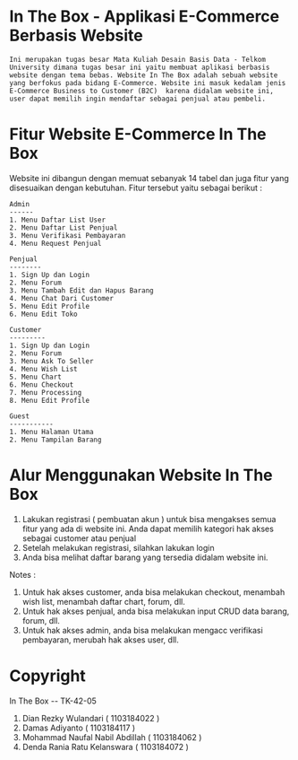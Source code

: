 # In The Box - Applikasi E-Commerce Berbasis Website

	Ini merupakan tugas besar Mata Kuliah Desain Basis Data - Telkom University dimana tugas besar ini yaitu membuat aplikasi berbasis website dengan tema bebas. Website In The Box adalah sebuah website yang berfokus pada bidang E-Commerce. Website ini masuk kedalam jenis E-Commerce Business to Customer (B2C)  karena didalam website ini, user dapat memilih ingin mendaftar sebagai penjual atau pembeli. 
	
# Fitur Website E-Commerce In The Box

Website ini dibangun dengan memuat sebanyak 14 tabel dan juga fitur yang disesuaikan dengan kebutuhan. Fitur tersebut yaitu sebagai berikut :

	Admin
	------
	1. Menu Daftar List User
	2. Menu Daftar List Penjual
	3. Menu Verifikasi Pembayaran
	4. Menu Request Penjual

	Penjual
	--------
	1. Sign Up dan Login
	2. Menu Forum
	3. Menu Tambah Edit dan Hapus Barang
	4. Menu Chat Dari Customer 
	5. Menu Edit Profile
	6. Menu Edit Toko

	Customer
	---------
	1. Sign Up dan Login
	2. Menu Forum
	3. Menu Ask To Seller
	4. Menu Wish List
	5. Menu Chart
	6. Menu Checkout
	7. Menu Processing
	8. Menu Edit Profile

	Guest
	-----------
	1. Menu Halaman Utama
	2. Menu Tampilan Barang


# Alur Menggunakan Website In The Box

1. Lakukan registrasi ( pembuatan akun ) untuk bisa mengakses semua fitur yang ada di website ini. Anda dapat memilih kategori hak akses sebagai customer atau penjual
2. Setelah melakukan registrasi, silahkan lakukan login
3. Anda bisa melihat daftar barang yang tersedia didalam website ini. 

Notes :
1. Untuk hak akses customer, anda bisa melakukan checkout, menambah wish list, menambah daftar chart, forum, dll. 
2. Untuk hak akses penjual, anda bisa melakukan input CRUD data barang, forum, dll.
3. Untuk hak akses admin, anda bisa melakukan mengacc verifikasi pembayaran, merubah hak akses user, dll. 


# Copyright

In The Box -- TK-42-05

1. Dian Rezky Wulandari ( 1103184022 )
2. Damas Adiyanto ( 1103184117 )
3. Mohammad Naufal Nabil Abdillah ( 1103184062 )
4. Denda Rania Ratu Kelanswara ( 1103184072 )
